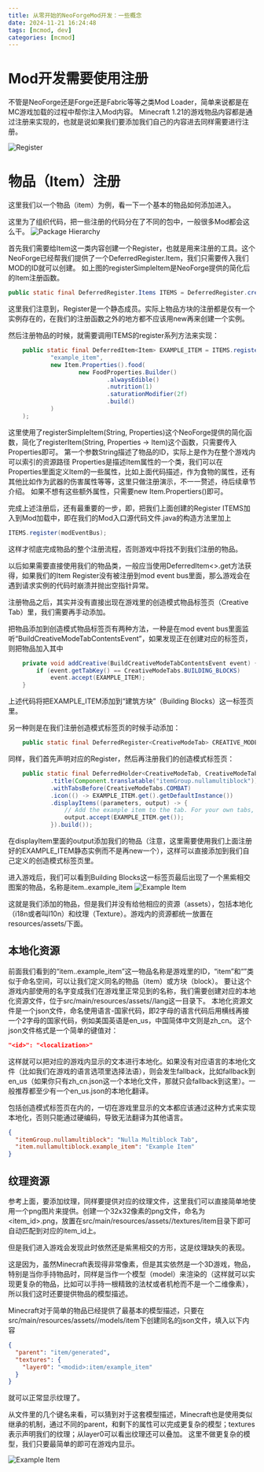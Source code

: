 ```yaml
---
title: 从零开始的NeoForgeMod开发：一些概念
date: 2024-11-21 16:24:48
tags: [mcmod, dev]
categories: [mcmod]
---
```


# Mod开发需要使用注册

不管是NeoForge还是Forge还是Fabric等等之类Mod Loader，简单来说都是在MC游戏加载的过程中帮你注入Mod内容。
Minecraft 1.21的游戏物品内容都是通过注册来实现的，也就是说如果我们要添加我们自己的内容进去同样需要进行注册。

![Register](1-1.png)

# 物品（Item）注册

这里我们以一个物品（item）为例，看一下一个基本的物品如何添加进入。

这里为了组织代码，把一些注册的代码分在了不同的包中，一般很多Mod都会这么干。
![Package Hierarchy](1-2.png)

首先我们需要给Item这一类内容创建一个Register，也就是用来注册的工具。这个NeoForge已经帮我们提供了一个DeferredRegister.Item，我们只需要传入我们MOD的ID就可以创建。
如上图的registerSimpleItem是NeoForge提供的简化后的Item注册函数。

```java Item Register
public static final DeferredRegister.Items ITEMS = DeferredRegister.createItems(MODID);
```

这里我们注意到，Register是一个静态成员。实际上物品方块的注册都是仅有一个实例存在的，在我们的注册函数之外的地方都不应该用new再来创建一个实例。

然后注册物品的时候，就需要调用ITEMS的register系列方法来实现：
```java registerSimpleItem
    public static final DeferredItem<Item> EXAMPLE_ITEM = ITEMS.registerSimpleItem(
            "example_item",
            new Item.Properties().food(
                    new FoodProperties.Builder()
                            .alwaysEdible()
                            .nutrition(1)
                            .saturationModifier(2f)
                            .build()
            )
    );
```
这里使用了registerSimpleItem(String, Properties)这个NeoForge提供的简化函数，简化了registerItem(String, Properties -> Item)这个函数，只需要传入Properties即可。
第一个参数String描述了物品的ID，实际上是作为在整个游戏内可以索引的资源路径
Properties是描述Item属性的一个类，我们可以在Properties里面定义Item的一些属性，比如上面代码描述，作为食物的属性，还有其他比如作为武器的伤害属性等等，这里只做注册演示，不一一赘述，待后续章节介绍。
如果不想有这些额外属性，只需要new Item.Propertiers()即可。

完成上述注册后，还有最重要的一步，即，把我们上面创建的Register ITEMS加入到Mod加载中，即在我们的Mod入口源代码文件<ModId>.java的构造方法里加上
```java "Register to mod event bus"
ITEMS.register(modEventBus);
```
这样才彻底完成物品的整个注册流程，否则游戏中将找不到我们注册的物品。

以后如果需要直接使用我们的物品类，一般应当使用DeferredItem<>.get方法获得，如果我们的Item Register没有被注册到mod event bus里面，那么游戏会在遇到请求实例的代码时崩溃并抛出空指针异常。

注册物品之后，其实并没有直接出现在游戏里的创造模式物品标签页（Creative Tab）里，我们需要再手动添加。

把物品添加到创造模式物品标签页有两种方法，一种是在mod event bus里面监听“BuildCreativeModeTabContentsEvent”，如果发现正在创建对应的标签页，则把物品加入其中
```java "Add into creative tab"
    private void addCreative(BuildCreativeModeTabContentsEvent event) {
        if (event.getTabKey() == CreativeModeTabs.BUILDING_BLOCKS)
            event.accept(EXAMPLE_ITEM);
    }
```
上述代码将把EXAMPLE_ITEM添加到“建筑方块”（Building Blocks）这一标签页里。

另一种则是在我们注册创造模式标签页的时候手动添加：

```java "Creative Tab Register"
    public static final DeferredRegister<CreativeModeTab> CREATIVE_MODE_TABS = DeferredRegister.create(Registries.CREATIVE_MODE_TAB, MODID);
```

同样，我们首先声明对应的Register，然后再注册我们的创造模式标签页：

```java "Creative Tab"
    public static final DeferredHolder<CreativeModeTab, CreativeModeTab> NMB_TAB = CREATIVE_MODE_TABS.register("nmb", () -> CreativeModeTab.builder()
            .title(Component.translatable("itemGroup.nullamultiblock")) //The language key for the title of your CreativeModeTab
            .withTabsBefore(CreativeModeTabs.COMBAT)
            .icon(() -> EXAMPLE_ITEM.get().getDefaultInstance())
            .displayItems((parameters, output) -> {
                // Add the example item to the tab. For your own tabs, this method is preferred over the event
                output.accept(EXAMPLE_ITEM.get());
            }).build());
```

在displayItem里面的output添加我们的物品（注意，这里需要使用我们上面注册好的EXAMPLE_ITEM静态实例而不是再new一个），这样可以直接添加到我们自己定义的创造模式标签页里。

进入游戏后，我们可以看到Building Blocks这一标签页最后出现了一个黑紫相交图案的物品，名称是item.<modid>.example_item
![Example Item](1-3.png)

这就是我们添加的物品，但是我们并没有给他相应的资源（assets），包括本地化（i18n或者叫l10n）和纹理（Texture）。游戏内的资源都统一放置在resources/assets/<modid>下面。

## 本地化资源

前面我们看到的“item.<modid>.example_item”这一物品名称是游戏里的ID，“item”和“<modid>”类似于命名空间，可以让我们定义同名的物品（item）或方块（block）。
要让这个游戏内部使用的名字变成我们在游戏里正常见到的名称，我们需要创建对应的本地化资源文件，位于src/main/resources/assets/<modid>/lang这一目录下。
本地化资源文件是一个json文件，命名使用语言-国家代码，即2字母的语言代码后用横线再接一个2字母的国家代码，例如美国英语是en_us，中国简体中文则是zh_cn。
这个json文件格式是一个简单的键值对：
```json Key-value
"<id>": "<localization>"
```
这样就可以把对应的游戏内显示的文本进行本地化。如果没有对应语言的本地化文件（比如我们在游戏的语言选项里选择法语），则会发生fallback，比如fallback到en_us（如果你只有zh_cn.json这一个本地化文件，那就只会fallback到这里）。一般推荐都至少有一个en_us.json的本地化翻译。

包括创造模式标签页在内的，一切在游戏里显示的文本都应该通过这种方式来实现本地化，否则只能通过硬编码，导致无法翻译为其他语言。

```json 完整的en_us.json
{
  "itemGroup.nullamultiblock": "Nulla Multiblock Tab",
  "item.nullamultiblock.example_item": "Example Item"
}
```

## 纹理资源

参考上面，要添加纹理，同样要提供对应的纹理文件，这里我们可以直接简单地使用一个png图片来提供。创建一个32x32像素的png文件，命名为<item_id>.png，放置在src/main/resources/assets/<modid>/textures/item目录下即可自动匹配到对应的item_id上。

但是我们进入游戏会发现此时依然还是紫黑相交的方形，这是纹理缺失的表现。

这是因为，虽然Minecraft表现得非常像素，但是其实依然是一个3D游戏，物品，特别是当你手持物品时，同样是当作一个模型（model）来渲染的（这样就可以实现更复杂的物品，比如可以手持一根精致的法杖或者机枪而不是一个二维像素），所以我们这时还要提供物品的模型描述。

Minecraft对于简单的物品已经提供了最基本的模型描述，只要在src/main/resources/assets/<modid>/models/item下创建同名的json文件，填入以下内容
```json models
{
  "parent": "item/generated",
  "textures": {
    "layer0": "<modid>:item/example_item"
  }
}
```
就可以正常显示纹理了。

从文件里的几个键名来看，可以猜到对于这套模型描述，Minecraft也是使用类似继承的机制，通过不同的parent，和剩下的属性可以完成更复杂的模型；textures表示声明我们的纹理；从layer0可以看出纹理还可以叠加。
这里不做更复杂的模型，我们只要最简单的即可在游戏内显示。

![Example Item](1-4.png)